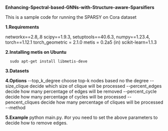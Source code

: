 **Enhancing-Spectral-based-GNNs-with-Structure-aware-Sparsifiers**


This is a sample code for running the SPARSY on Cora dataset

**1.Requirements**

networkx==2.8,.8
scipy==1.9.3,
setuptools==40.6.3,
numpy==1.23.4,
torch==1.12.1
torch_geometric = 2.1.0
metis = 0.2a5 (in)
scikit-learn=1.1.3

**2.Installing metis on Ubuntu**

      sudo apt-get install libmetis-deve

**3.Datasets**

**4.Options**
--top_k_degree      choose top-k nodes based no the degree
--size_clique       decide which size of clique will be processed
--percent_edges     decide how many percentage of edges will be removed
--percent_cycle     decide how many percentage of cycles will be processed
--pencent_cliques   decide how many percentage of cliques will be processed
--method
 
**5.Example**
  	python main.py. #or you need to set the above parameters to decide how to remove edges. 
